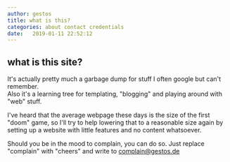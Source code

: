 ```yaml
---
author: gestos
title: what is this?
categories: about contact credentials
date:   2019-01-11 22:52:12
---
```


## what is this site?

It's actually pretty much a garbage dump for stuff I often google but can't remember.  
Also it's a learning tree for templating, "blogging" and playing around with "web" stuff.

I've heard that the average webpage these days is the size of the first "doom" game, so I'll try to help lowering that to a reasonable size again by setting up a website with little features and no content whatsoever.

Should you be in the mood to complain, you can do so. Just replace "complain" with "cheers" and write to complain@gestos.de 
